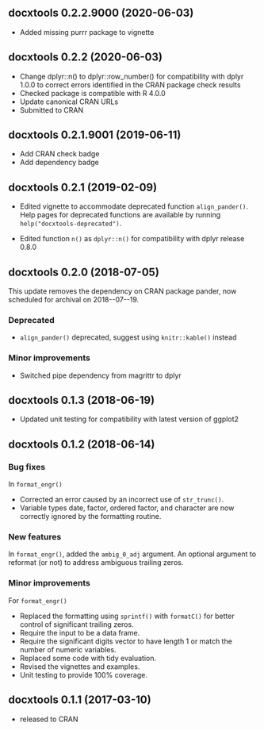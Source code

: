 <!-- major . minor . patch . dev -->
<!-- MAJOR version when you make incompatible API changes -->
<!-- MINOR version add functionality in a backwards-compatible manner -->
<!-- PATCH version backwards-compatible bug fixes -->



## docxtools 0.2.2.9000 (2020-06-03)

- Added missing purrr package to vignette



## docxtools 0.2.2 (2020-06-03)

- Change dplyr::n() to dplyr::row_number() for compatibility with dplyr 1.0.0 to correct errors identified in the CRAN package check results
- Checked package is compatible with R 4.0.0 
- Update canonical CRAN URLs
- Submitted to CRAN


## docxtools 0.2.1.9001 (2019-06-11)

- Add CRAN check badge 
- Add dependency badge 


## docxtools 0.2.1 (2019-02-09)

- Edited vignette to accommodate deprecated function `align_pander()`. Help pages for deprecated functions are available by running `help("docxtools-deprecated")`.

- Edited function `n()` as `dplyr::n()` for compatibility with dplyr release 0.8.0



## docxtools 0.2.0 (2018-07-05)

This update removes the dependency on CRAN package pander, now scheduled for archival on 2018--07--19.  

### Deprecated

- `align_pander()` deprecated, suggest using `knitr::kable()` instead

### Minor improvements

- Switched pipe dependency from magrittr to dplyr 




## docxtools 0.1.3 (2018-06-19)

- Updated unit testing for compatibility with latest version of ggplot2 

## docxtools 0.1.2 (2018-06-14)

### Bug fixes

In `format_engr()` 

- Corrected an error caused by an incorrect use of `str_trunc()`. 
- Variable types date, factor, ordered factor, and character are now correctly ignored by the formatting routine. 

### New features

In  `format_engr()`, added the `ambig_0_adj` argument.  An optional argument to reformat (or not) to address ambiguous trailing zeros. 

### Minor improvements

For  `format_engr()`

- Replaced the formatting using `sprintf()` with `formatC()` for better control of significant trailing zeros. 
- Require the input to be a data frame. 
- Require the significant digits vector to have length 1 or match the number of numeric variables. 
- Replaced some code with tidy evaluation. 
- Revised the vignettes and examples. 
- Unit testing to provide 100% coverage. 




<!-- ### New features -->

<!-- ### Minor improvements -->

<!-- ### Bug fixes -->

<!-- ### Deprecated -->

<!-- ### Defunct -->




## docxtools 0.1.1 (2017-03-10)

- released to CRAN 
